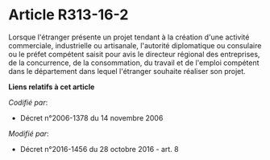 # Article R313-16-2

Lorsque l'étranger présente un projet tendant à la création d'une activité commerciale, industrielle ou artisanale,
l'autorité diplomatique ou consulaire ou le préfet compétent saisit pour avis le directeur régional des entreprises, de la
concurrence, de la consommation, du travail et de l'emploi compétent dans le département dans lequel l'étranger souhaite
réaliser son projet.

**Liens relatifs à cet article**

_Codifié par_:

  - Décret n°2006-1378 du 14 novembre 2006

_Modifié par_:

  - Décret n°2016-1456 du 28 octobre 2016 - art. 8

